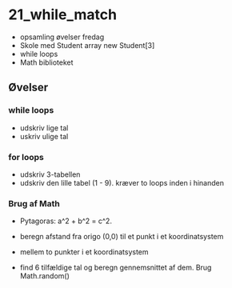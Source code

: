 # 21_while_match

* opsamling øvelser fredag
* Skole med Student array new Student[3]
* while loops
* Math biblioteket

## Øvelser
### while loops
* udskriv lige tal
* uskriv ulige tal

### for loops
* udskriv 3-tabellen
* udskriv den lille tabel (1 - 9). kræver to loops inden i hinanden

### Brug af Math
* Pytagoras: a^2 + b^2 = c^2.
* beregn afstand fra origo (0,0) til et punkt i et koordinatsystem
* mellem to punkter i et koordinatsystem

* find 6 tilfældige tal og beregn gennemsnittet af dem. Brug Math.random()
